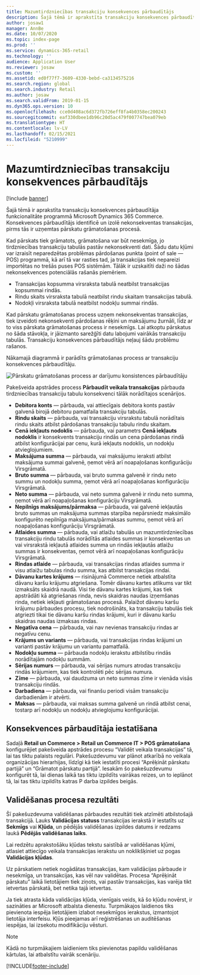 ```yaml
---
title: Mazumtirdzniecības transakciju konsekvences pārbaudītājs
description: Šajā tēmā ir aprakstīta transakciju konsekvences pārbaudītāja funkcionalitāte programmā Dynamics 365 Commerce.
author: josaw1
manager: AnnBe
ms.date: 10/07/2020
ms.topic: index-page
ms.prod: ''
ms.service: dynamics-365-retail
ms.technology: ''
audience: Application User
ms.reviewer: josaw
ms.custom: ''
ms.assetid: ed0f77f7-3609-4330-bebd-ca3134575216
ms.search.region: global
ms.search.industry: Retail
ms.author: josaw
ms.search.validFrom: 2019-01-15
ms.dyn365.ops.version: 10
ms.openlocfilehash: cce0d408ac6d372fb726eff8fa4b0358ec200243
ms.sourcegitcommit: eaf330dbee1db96c20d5ac479f007747bea079eb
ms.translationtype: HT
ms.contentlocale: lv-LV
ms.lasthandoff: 02/15/2021
ms.locfileid: "5210999"
---
```

# <a name="retail-transaction-consistency-checker"></a>Mazumtirdzniecības transakciju konsekvences pārbaudītājs

[!include [banner](includes/banner.md)]

Šajā tēmā ir aprakstīta transakciju konsekvences pārbaudītāja funkcionalitāte programmā Microsoft Dynamics 365 Commerce. Konsekvences pārbaudītājs identificē un izolē nekonsekventas transakcijas, pirms tās ir uzņemtas pārskatu grāmatošanas procesā.

Kad pārskats tiek grāmatots, grāmatošana var būt nesekmīga, jo tirdzniecības transakciju tabulās pastāv nekonsekventi dati. Šādu datu kļūmi var izraisīt neparedzētas problēmas pārdošanas punkta (point of sale — POS) programmā, kā arī tā var rasties tad, ja transakcijas tiek nepareizi importētas no trešās puses POS sistēmām. Tālāk ir uzskaitīti daži no šādas nekonsekvences potenciālās rašanās piemēriem. 

- Transakcijas kopsumma virsraksta tabulā neatbilst transakcijas kopsummai rindās.
- Rindu skaits virsraksta tabulā neatbilst rindu skaitam transakcijas tabulā.
- Nodokļi virsraksta tabulā neatbilst nodokļu summai rindās. 

Kad pārskatu grāmatošanas process uzņem nekonsekventas transakcijas, tiek izveidoti nekonsekventi pārdošanas rēķini un maksājumu žurnāli, līdz ar to viss pārskata grāmatošanas process ir nesekmīgs. Lai atkoptu pārskatus no šāda stāvokļa, ir jāizmanto sarežģīti datu labojumi vairākās transakciju tabulās. Transakciju konsekvences pārbaudītājs neļauj šādu problēmu rašanos.

Nākamajā diagrammā ir parādīts grāmatošanas process ar transakciju konsekvences pārbaudītāju.

![Pārskatu grāmatošanas process ar darījumu konsistences pārbaudītāju](./media/validchecker.png "Pārskatu grāmatošanas process ar mazumtirdzniecības transakciju konsekvences pārbaudītāju")

Pakešveida apstrādes process **Pārbaudīt veikala transakcijas** pārbauda tirdzniecības transakciju tabulu konsekvenci tālāk norādītajos scenārijos.

- **Debitora konts** — pārbauda, vai attiecīgais debitora konts pastāv galvenā birojā debitoru pamatfaila transakciju tabulās.
- **Rindu skaits** — pārbauda, vai transakciju virsrakstu tabulā norādītais rindu skaits atbilst pārdošanas transakciju tabulu rindu skaitam.
- **Cenā iekļauts nodoklis** — pārbauda, vai parametrs **Cenā iekļauts nodoklis** ir konsekvents transakciju rindās un cena pārdošanas rindā atbilst konfigurācijai par cenu, kurā iekļauts nodoklis, un nodokļu atvieglojumiem.
- **Maksājuma summa** — pārbauda, vai maksājumu ieraksti atbilst maksājuma summai galvenē, ņemot vērā arī noapaļošanas konfigurāciju Virsgrāmatā.
- **Bruto summa** — pārbauda, vai bruto summa galvenē ir rindu neto summu un nodokļu summa, ņemot vērā arī noapaļošanas konfigurāciju Virsgrāmatā.
- **Neto summa** — pārbauda, vai neto summa galvenē ir rindu neto summa, ņemot vērā arī noapaļošanas konfigurāciju Virsgrāmatā.
- **Nepilnīgs maksājums/pārmaksa** — pārbauda, vai galvenē iekļautās bruto summas un maksājuma summas starpība nepārsniedz maksimālo konfigurēto nepilnīga maksājuma/pārmaksas summu, ņemot vērā arī noapaļošanas konfigurāciju Virsgrāmatā.
- **Atlaides summa** — pārbauda, vai atlaižu tabulās un mazumtirdzniecības transakciju rindu tabulās norādītās atlaides summas ir konsekventas un vai virsrakstā iekļautā atlaides summa un rindās iekļautās atlaižu summas ir konsekventas, ņemot vērā arī noapaļošanas konfigurāciju Virsgrāmatā.
- **Rindas atlaide** — pārbauda, vai transakcijas rindas atlaides summa ir visu atlaižu tabulas rindu summa, kas atbilst transakcijas rindai.
- **Dāvanu kartes krājums** — risinājumā Commerce netiek atbalstīta dāvanu karšu krājumu atgriešana. Tomēr dāvanu kartes atlikums var tikt izmaksāts skaidrā naudā. Visi tie dāvanu kartes krājumi, kas tiek apstrādāti kā atgriešanas rinda, nevis skaidras naudas izņemšanas rinda, netiek iekļauti grāmatošanas procesā. Palaižot dāvanu karšu krājumu pārbaudes procesu, tiek nodrošināts, ka transakciju tabulās tiek atgriezti tikai tie dāvanu karšu rindas krājumi, kuri ir dāvanu karšu skaidras naudas izmaksas rindas.
- **Negatīva cena** — pārbauda, vai nav nevienas transakciju rindas ar negatīvu cenu.
- **Krājums un variants** — pārbauda, vai transakcijas rindas krājumi un varianti pastāv krājumu un variantu pamatfailā.
- **Nodokļu summa** — pārbauda nodokļu ierakstu atbilstību rindās norādītajām nodokļu summām.
- **Sērijas numurs** — pārbauda, vai sērijas numurs atrodas transakciju rindās krājumiem, kas tiek kontrolēti pēc sērijas numura.
- **Zīme** — pārbauda, vai daudzuma un neto summas zīme ir vienāda visās transakciju rindās.
- **Darbadiena** — pārbauda, vai finanšu periodi visām transakciju darbadienām ir atvērti.
- **Maksas** — pārbauda, vai maksas summa galvenē un rindā atbilst cenai, tostarp arī nodokļu un nodokļu atvieglojumu konfigurācijai.

## <a name="set-up-the-consistency-checker"></a>Konsekvences pārbaudītāja iestatīšana

Sadaļā **Retail un Commerce \> Retail un Commerce IT \> POS grāmatošana** konfigurējiet pakešveida apstrādes procesu “Validēt veikala transakcijas” tā, lai tas tiktu palaists regulāri. Pakešuzdevumu var plānot atkarībā no veikala organizācijas hierarhijas, līdzīgi kā tiek iestatīti procesi “Aprēķināt pārskatu partijā” un “Grāmatot pārskatu partijā”. Iesakām šo pakešuzdevumu konfigurēt tā, lai dienas laikā tas tiktu izpildīts vairākas reizes, un to ieplānot tā, lai tas tiktu izpildīts katras P darba izpildes beigās.

## <a name="results-of-validation-process"></a>Validēšanas procesa rezultāti

Šī pakešuzdevuma validēšanas pārbaudes rezultāti tiek atzīmēti atbilstošajā transakcijā. Lauks **Validācijas statuss** transakcijas ierakstā ir iestatīts uz **Sekmīgs** vai **Kļūda**, un pēdējās validēšanas izpildes datums ir redzams laukā **Pēdējās validēšanas laiks**.

Lai redzētu aprakstošāku kļūdas tekstu saistībā ar validēšanas kļūmi, atlasiet attiecīgo veikala transakcijas ierakstu un noklikšķiniet uz pogas **Validācijas kļūdas**.

Uz pārskatiem netiek nogādātas transakcijas, kam validācijas pārbaude ir nesekmīga, un transakcijas, kas vēl nav validētas. Procesa “Aprēķināt pārskatu” laikā lietotājiem tiek ziņots, vai pastāv transakcijas, kas varēja tikt ietvertas pārskatā, bet netika tajā ietvertas.

Ja tiek atrasta kāda validācijas kļūda, vienīgais veids, kā šo kļūdu novērst, ir sazināties ar Microsoft atbalsta dienestu. Turpmākajos laidienos tiks pievienota iespēja lietotājiem izlabot nesekmīgos ierakstus, izmantojot lietotāja interfeisu. Kļūs pieejamas arī reģistrēšanas un auditēšanas iespējas, lai izsekotu modifikāciju vēsturi.

> [!NOTE]
> Kādā no turpmākajiem laidieniem tiks pievienotas papildu validēšanas kārtulas, lai atbalstītu vairāk scenāriju.


[!INCLUDE[footer-include](../includes/footer-banner.md)]